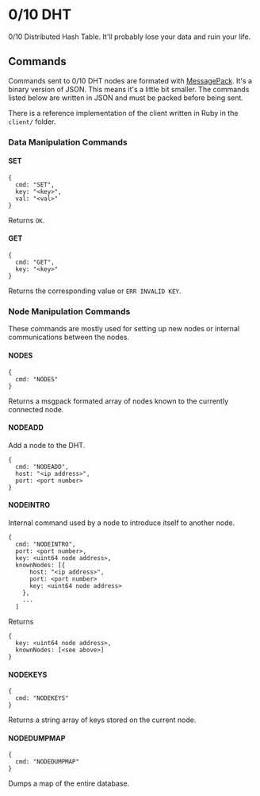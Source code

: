 0/10 DHT
=======

0/10 Distributed Hash Table. It'll probably lose your data and ruin your life.

## Commands

Commands sent to 0/10 DHT nodes are formated with [MessagePack](http://msgpack.org/). It's a binary version of JSON. This means it's a little bit smaller. The commands listed below are written in JSON and must be packed before being sent.

There is a reference implementation of the client written in Ruby in the `client/` folder.

### Data Manipulation Commands

#### SET

```
{
  cmd: "SET",
  key: "<key>",
  val: "<val>"
}
```
Returns `OK`.

#### GET
```
{
  cmd: "GET",
  key: "<key>"
}
```
Returns the corresponding value or `ERR INVALID KEY`.

### Node Manipulation Commands

These commands are mostly used for setting up new nodes or internal communications between the nodes.

#### NODES
```
{
  cmd: "NODES"
}
```
Returns a msgpack formated array of nodes known to the currently connected node.

#### NODEADD
Add a node to the DHT.
```
{
  cmd: "NODEADD",
  host: "<ip address>",
  port: <port number>
}
```

#### NODEINTRO
Internal command used by a node to introduce itself to another node.
```
{
  cmd: "NODEINTRO",
  port: <port number>,
  key: <uint64 node address>,
  knownNodes: [{
      host: "<ip address>",
      port: <port number>
      key: <uint64 node address>
    },
    ...
  ]
```
Returns
```
{
  key: <uint64 node address>,
  knownNodes: [<see above>]
}
```

#### NODEKEYS
```
{
  cmd: "NODEKEYS"
}
```
Returns a string array of keys stored on the current node.

#### NODEDUMPMAP
```
{
  cmd: "NODEDUMPMAP"
}
```
Dumps a map of the entire database.
